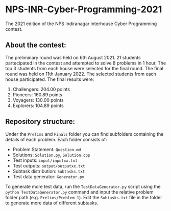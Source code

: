 # NPS-INR-Cyber-Programming-2021
The 2021 edition of the NPS Indiranagar interhouse Cyber Programming contest.

## About the contest: <a name = "about-the-contest"></a>
The preliminary round was held on 6th August 2021. 21 students partecipated in the contest and attempted to solve 8 problems in 1 hour. The top 3 students from each house were selected for the final round. The final round was held on 11th January 2022. The selected students from each house participated. The final results were:
1. Challengers: 204.00 points
2. Pioneers: 160.89 points
3. Voyagers: 130.00 points
4. Explorers: 104.89 points

## Repository structure: <a name = "repository-structure"></a>
Under the `Prelims` and `Finals` folder you can find subfolders containing the details of each problem. Each folder consists of:
 - Problem Statement: `Question.md`
 - Solutions: `Solution.py`, `Solution.cpp`
 - Test inputs: `input/inputxx.txt`
 - Test outputs: `output/outputxx.txt`
 - Subtask distribution: `Subtasks.txt`
 - Test data generator: `Generator.py`

To generate more test data, run the `TestDataGenerator.py` script using the `python TestDataGenerator.py` command and input the relative problem folder path (e.g. `Prelims/Problem 1`). Edit the `Subtasks.txt` file in the folder to generate more data of different subtasks.
